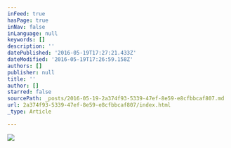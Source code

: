 ```yaml
---
inFeed: true
hasPage: true
inNav: false
inLanguage: null
keywords: []
description: ''
datePublished: '2016-05-19T17:27:21.433Z'
dateModified: '2016-05-19T17:26:59.158Z'
authors: []
publisher: null
title: ''
author: []
starred: false
sourcePath: _posts/2016-05-19-2a374f93-5339-47ef-8e59-e8cfbbcaf807.md
url: 2a374f93-5339-47ef-8e59-e8cfbbcaf807/index.html
_type: Article

---
```

![](https://the-grid-user-content.s3-us-west-2.amazonaws.com/fa0cdf33-1093-4347-8f18-24e5a126ac04.png)